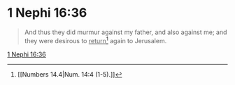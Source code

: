 # 1 Nephi 16:36

> And thus they did murmur against my father, and also against me; and they were desirous to <u>return</u>[^a] again to Jerusalem.

[1 Nephi 16:36](https://www.churchofjesuschrist.org/study/scriptures/bofm/1-ne/16?lang=eng&id=p36#p36)


[^a]: [[Numbers 14.4|Num. 14:4 (1-5).]]
